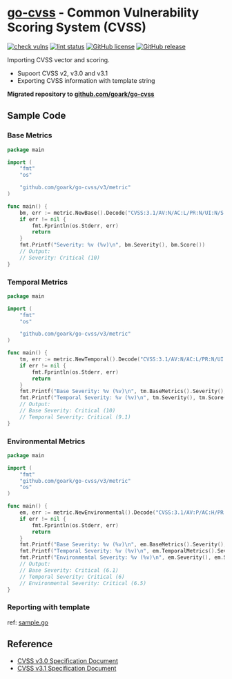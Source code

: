 # [go-cvss] - Common Vulnerability Scoring System (CVSS)

[![check vulns](https://github.com/goark/go-cvss/workflows/vulns/badge.svg)](https://github.com/goark/go-cvss/actions)
[![lint status](https://github.com/goark/go-cvss/workflows/lint/badge.svg)](https://github.com/goark/go-cvss/actions)
[![GitHub license](https://img.shields.io/badge/license-Apache%202-blue.svg)](https://raw.githubusercontent.com/goark/go-cvss/master/LICENSE)
[![GitHub release](https://img.shields.io/github/release/goark/go-cvss.svg)](https://github.com/goark/go-cvss/releases/latest)

Importing CVSS vector and scoring.

- Supoort CVSS v2, v3.0 and v3.1
- Exporting CVSS information with template string

**Migrated repository to [github.com/goark/go-cvss][go-cvss]**

## Sample Code

### Base Metrics

```go
package main

import (
    "fmt"
    "os"

    "github.com/goark/go-cvss/v3/metric"
)

func main() {
    bm, err := metric.NewBase().Decode("CVSS:3.1/AV:N/AC:L/PR:N/UI:N/S:C/C:H/I:H/A:H") //CVE-2020-1472: ZeroLogon
    if err != nil {
        fmt.Fprintln(os.Stderr, err)
        return
    }
    fmt.Printf("Severity: %v (%v)\n", bm.Severity(), bm.Score())
    // Output:
    // Severity: Critical (10)
}
```

### Temporal Metrics

```go
package main

import (
    "fmt"
    "os"

    "github.com/goark/go-cvss/v3/metric"
)

func main() {
    tm, err := metric.NewTemporal().Decode("CVSS:3.1/AV:N/AC:L/PR:N/UI:N/S:C/C:H/I:H/A:H/E:F/RL:W/RC:R") //CVE-2020-1472: ZeroLogon
    if err != nil {
        fmt.Fprintln(os.Stderr, err)
        return
    }
    fmt.Printf("Base Severity: %v (%v)\n", tm.BaseMetrics().Severity(), tm.BaseMetrics().Score())
    fmt.Printf("Temporal Severity: %v (%v)\n", tm.Severity(), tm.Score())
    // Output:
    // Base Severity: Critical (10)
    // Temporal Severity: Critical (9.1)
}
```

### Environmental Metrics

```go
package main

import (
	"fmt"
	"github.com/goark/go-cvss/v3/metric"
	"os"
)

func main() {
	em, err := metric.NewEnvironmental().Decode("CVSS:3.1/AV:P/AC:H/PR:H/UI:N/S:U/C:H/I:H/A:H/E:F/RL:U/RC:C/CR:M/IR:H/AR:M/MAV:L/MAC:H/MPR:L/MUI:R/MS:U/MC:L/MI:H/MA:L") //Random CVSS Vector
	if err != nil {
		fmt.Fprintln(os.Stderr, err)
		return
	}
	fmt.Printf("Base Severity: %v (%v)\n", em.BaseMetrics().Severity(), em.BaseMetrics().Score())
	fmt.Printf("Temporal Severity: %v (%v)\n", em.TemporalMetrics().Severity(), em.TemporalMetrics().Score())
	fmt.Printf("Environmental Severity: %v (%v)\n", em.Severity(), em.Score())
	// Output:
	// Base Severity: Critical (6.1)
	// Temporal Severity: Critical (6)
	// Environmental Severity: Critical (6.5)
}
```
### Reporting with template

ref: [sample.go](https://github.com/goark/go-cvss/blob/master/sample/sample.go)

## Reference

- [CVSS v3.0 Specification Document](https://www.first.org/cvss/v3.0/specification-document)
- [CVSS v3.1 Specification Document](https://www.first.org/cvss/v3.1/specification-document)

[go-cvss]: https://github.com/goark/go-cvss
